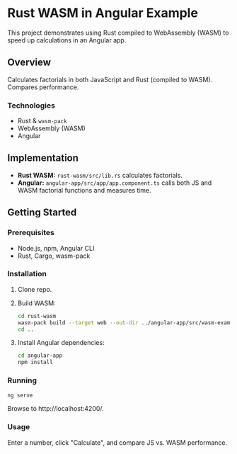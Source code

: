 # Rust WASM in Angular Example

This project demonstrates using Rust compiled to WebAssembly (WASM) to speed up calculations in an Angular app.

## Overview

Calculates factorials in both JavaScript and Rust (compiled to WASM). Compares performance.

### Technologies

*   Rust & `wasm-pack`
*   WebAssembly (WASM)
*   Angular

## Implementation

*   **Rust WASM:** `rust-wasm/src/lib.rs` calculates factorials.
*   **Angular:** `angular-app/src/app/app.component.ts` calls both JS and WASM factorial functions and measures time.

## Getting Started

### Prerequisites

*   Node.js, npm, Angular CLI
*   Rust, Cargo, wasm-pack

### Installation

1.  Clone repo.
2.  Build WASM:

    ```bash
    cd rust-wasm
    wasm-pack build --target web --out-dir ../angular-app/src/wasm-example
    cd ..
    ```

3.  Install Angular dependencies:

    ```bash
    cd angular-app
    npm install
    ```

### Running

```bash
ng serve
```

Browse to http://localhost:4200/.


### Usage
Enter a number, click "Calculate", and compare JS vs. WASM performance.